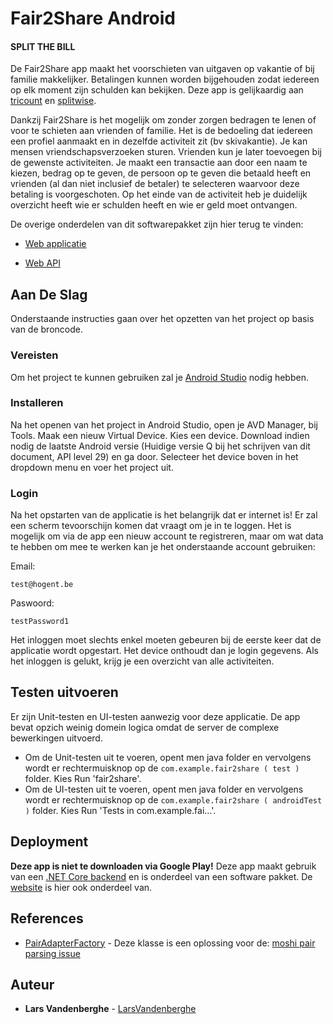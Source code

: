 # Fair2Share Android

#### SPLIT THE BILL

De Fair2Share app maakt het voorschieten van uitgaven op vakantie of bij familie makkelijker. Betalingen kunnen worden bijgehouden zodat iedereen op elk moment zijn schulden kan bekijken. Deze app is gelijkaardig aan [tricount](https://www.tricount.com/) en [splitwise](https://www.splitwise.com/).

Dankzij Fair2Share is het mogelijk om zonder zorgen bedragen te lenen of voor te schieten aan vrienden of familie. Het is de bedoeling dat iedereen een profiel aanmaakt en in dezelfde activiteit zit (bv skivakantie). Je kan mensen vriendschapsverzoeken sturen. Vrienden kun je later toevoegen bij de gewenste activiteiten. Je maakt een transactie aan door een naam te kiezen, bedrag op te geven, de persoon op te geven die betaald heeft en vrienden (al dan niet inclusief de betaler) te selecteren waarvoor deze betaling is voorgeschoten. Op het einde van de activiteit heb je duidelijk overzicht heeft wie er schulden heeft en wie er geld moet ontvangen.

De overige onderdelen van dit softwarepakket zijn hier terug te vinden:
* [Web applicatie](https://github.com/LarsVandenberghe/Fair2Share-Frontend)

* [Web API](https://github.com/LarsVandenberghe/Fair2Share-Backend)




## Aan De Slag

Onderstaande instructies gaan over het opzetten van het project op basis van de broncode.

### Vereisten

Om het project te kunnen gebruiken zal je <a href="https://developer.android.com/studio">Android Studio</a> nodig hebben.

### Installeren

Na het openen van het project in Android Studio, open je AVD Manager, bij Tools. Maak een nieuw Virtual Device. Kies een device. Download indien nodig de laatste Android versie (Huidige versie Q bij het schrijven van dit document, API level 29) en ga door. Selecteer het device boven in het dropdown menu en voer het project uit. 

### Login

Na het opstarten van de applicatie is het belangrijk dat er internet is! Er zal een scherm tevoorschijn komen dat vraagt om je in te loggen. Het is mogelijk om via de app een nieuw account te registreren, maar om wat data te hebben om mee te werken kan je het onderstaande account gebruiken:

Email:

```
test@hogent.be
```

Paswoord:

```
testPassword1
```

Het inloggen moet slechts enkel moeten gebeuren bij de eerste keer dat de applicatie wordt opgestart. Het device onthoudt dan je login gegevens. Als het inloggen is gelukt, krijg je een overzicht van alle activiteiten. 



## Testen uitvoeren
Er zijn Unit-testen en UI-testen aanwezig voor deze applicatie.
De app bevat opzich weinig domein logica omdat de server de complexe bewerkingen uitvoerd.
* Om de Unit-testen uit te voeren, opent men java folder en vervolgens wordt er rechtermuisknop op de `com.example.fair2share ( test )` folder. Kies Run 'fair2share'.
* Om de UI-testen uit te voeren, opent men java folder en vervolgens wordt er rechtermuisknop op de `com.example.fair2share ( androidTest )` folder. Kies Run 'Tests in com.example.fai...'.



## Deployment

**Deze app is niet te downloaden via Google Play!** Deze app maakt gebruik van een <a href="http://78.20.29.170:5000/swagger/">.NET Core backend</a> en is onderdeel van een software pakket. De <a href="http://78.20.29.170:5000/">website</a> is hier ook onderdeel van.



## References

* [PairAdapterFactory](https://github.com/loewenfels/dep-graph-releaser/blob/66c822830aa38ac6b4a2278dfe0020d551782bf0/dep-graph-releaser-serialization/src/main/kotlin/ch/loewenfels/depgraph/serialization/PairAdapterFactory.kt) - Deze klasse is een oplossing voor de: [moshi pair parsing issue](https://github.com/square/moshi/issues/508)




## Auteur
* **Lars Vandenberghe** - [LarsVandenberghe](https://github.com/LarsVandenberghe)